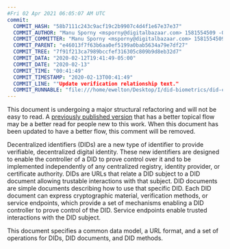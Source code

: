 ```yaml
---
#Fri 02 Apr 2021 06:05:07 AM UTC
commit:
  COMMIT_HASH: "58b7111c243c9acf19c2b9907c4d4f1e67e37e37"
  COMMIT_AUTHOR: "Manu Sporny <msporny@digitalbazaar.com> 1581554509 -0500"
  COMMIT_COMMITTER: "Manu Sporny <msporny@digitalbazaar.com> 1581554509 -0500"
  COMMIT_PARENT: "e46013f7f63b6aa0ef5199a0bab5634a79e7df27"
  COMMIT_TREE: "7f91f213ca7989bccfef316305c809b9d8eb32d7"
  COMMIT_DATA: "2020-02-12T19:41:49-05:00"
  COMMIT_DATE: "2020-02-13"
  COMMIT_TIME: "00:41:49"
  COMMIT_TIMESTAMP: "2020-02-13T00:41:49"
  COMMIT_LINE: ""Update verification relationship text."
  COMMIT_RUNNABLE: "file:///home/ewelton/Desktop/I/did-biometrics/did-core-dataset/analysis/gitinfo/58b7111c243c9acf19c2b9907c4d4f1e67e37e37/snapshot/index.html"
---
```


<section id="abstract">
<p class="issue">
This document is undergoing a major structural refactoring and will not be easy
to read. A <a href="https://www.w3.org/TR/2019/WD-did-core-20191209/">previously
published version</a> that has a better topical flow may be a better read for
people new to this work. When this document has been updated to have a
better flow, this comment will be removed.
    </p>
<p>
<a>Decentralized identifiers</a> (DIDs) are a new type of identifier to
provide verifiable, decentralized digital identity. These new identifiers are
designed to enable the controller of a <a>DID</a> to prove control over
it and to be implemented independently of any centralized registry, identity
provider, or certificate authority. <a>DIDs</a> are URLs that relate a
<a>DID subject</a> to a <a>DID document</a> allowing trustable interactions with
that subject. <a>DID documents</a> are simple documents describing how to use
that specific <a>DID</a>. Each <a>DID document</a> can express cryptographic
material, verification methods, or <a>service endpoints</a>, which provide a
set of mechanisms enabling a <a>DID controller</a> to prove control of the
<a>DID</a>. <a>Service endpoints</a> enable trusted interactions with the
<a>DID subject</a>.
    </p>
<p>
This document specifies a common data model, a URL format, and a set of
operations for <a>DIDs</a>, <a>DID documents</a>, and <a>DID methods</a>.
    </p>
</section>
